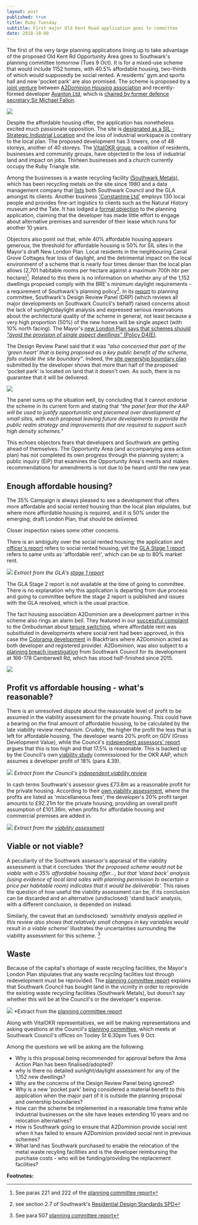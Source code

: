```yaml
---
layout: post
published: true 
title: Ruby Tuesday
subtitle: First major Old Kent Road application goes to committee
date: 2018-10-08
---
```

The first of the very large planning applications lining up to take advantage of the proposed Old Kent Rd Opportunity Area goes to Southwark's planning committee tomorrow (Tues 9 Oct).  It is for a mixed-use scheme that would include 1152 homes, with 40.5% affordable housing, two-thirds of which would supposedly be social rented.  A residents' gym and sports hall and new 'pocket park' are also promised. The scheme is proposed by a [joint venture](https://beta.companieshouse.gov.uk/company/10733947/charges) between [A2Dominion Housing association](http://www.a2dominion.co.uk) and recently-formed developer [Avanton Ltd](http://www.avanton.co.uk), which is [chaired by former defence secretary Sir Michael Fallon](https://www.thetimes.co.uk/article/michael-fallon-takes-on-property-job-with-avanton-nvgttjprt). 

![](http://35percent.org/img/rubytriangle2.png)

Despite the affordable housing offer, the application has nonetheless excited much passionate opposition.  The site is [designated as a SIL - Strategic Industrial Location](https://www.london.gov.uk/what-we-do/planning/london-plan/current-london-plan/london-plan-chapter-two-londons-places/policy-3) and the loss of industrial workspace is contrary to the local plan. The proposed development has 3 towers, one of 48 storeys, another of 40 storeys.  The [VitalOKR group](https://www.vitalokr.com/), a coalition of residents, businesses and community groups, have objected to the loss of industrial land and impact on jobs.  Thirteen businesses and a church currently occupy the Ruby Triangle site. 

Among the businesses is a waste recycling facility [(Southwark Metals)](http://www.southwarkmetals.co.uk/), which has been recycling metals on the site since 1980 and a data management company that [lists](https://www.dajon.co.uk/clients) both Southwark Council and the GLA amongst its clients. Another business ['Constantine Ltd'](http://www.const.co.uk) employs 130 local people and provides fine-art logistics to clients such as the Natural History museum and the Tate. It has lodged a [formal objection](http://planbuild.southwark.gov.uk/documents/?GetDocument=%7b%7b%7b!4ZMeZ3p9kp4Z69c9aEnicQ%3d%3d!%7d%7d%7d) to the planning application, claiming that the developer has made little effort to engage about alternative premises and surrender of their lease which runs for another 10 years.

Objectors also point out that, while 40% affordable housing appears generous, the threshold for affordable housing is 50% for SIL sites in the Mayor's draft New London Plan. Local residents in the neighbouring Canal Grove Cottages fear loss of daylight, and the detrimental impact on the local environment of a scheme that is nearly four times denser than the local plan allows (2,701 habitable rooms per hectare against a maximum 700h hbr per hectare)[^1]. Related to this there is no information on whether any of the 1,152 dwellings proposed comply with the BRE's minimum daylight requirements - a requirement of Southwark's planning policy[^2]. In its [report](http://planbuild.southwark.gov.uk/documents/?GetDocument=%7b%7b%7b!zwzcnVTSKTErmZbXhytUAA%3d%3d!%7d%7d%7d) to planning committee, Southwark's Design Review Panel (DRP) (which reviews all major developments on Southwark Council's behalf) raised concerns about the lack of sunlight/daylight analysis and expressed serious reservations about the architectural quality of the scheme in general, not least because a very high proportion (50%) of the new homes will be single aspect (with 10% north facing). The Mayor's [new London Plan says that schemes should _"avoid the provision of single aspect dwellings"_ (Policy D4(E)](https://www.london.gov.uk/what-we-do/planning/london-plan/new-london-plan/draft-new-london-plan/chapter-3-design/policy-d4-housing-quality-and-standards).

The Design Review Panel said that it was _"also concerned that part of the ‘green heart’ that is being proposed as a key public benefit of the scheme, falls outside the site boundary"_. Indeed, the [site ownership boundary plan](http://planbuild.southwark.gov.uk/documents/?GetDocument=%7b%7b%7b!lHNsESl4052kei4QPoSJoQ%3d%3d!%7d%7d%7d) submitted by the developer shows that more than half of the proposed 'pocket park' is located on land that it doesn't own. As such, there is no guarantee that it will be delivered.

![](http://35percent.org/img/rubytriangleownership.png)

The panel sums up the situation well, by concluding that it cannot endorse the scheme in its current form and stating that _"the panel fear that the AAP will be used to justify opportunistic and piecemeal over development of small sites, with each proposal leaving future developments to provide the public realm strategy and improvements that are required to support such high density schemes."_

This echoes objectors fears that developers and Southwark are getting ahead of themselves.  The Opportunity Area (and accompanying area action plan) has not completed its own progress through the planning system; a public inquiry (EiP) that examines the Opportunity Area's merits and makes recommendations for amendments is not due to be heard until the new year.

## Enough affordable housing?
 
The 35% Campaign is always pleased to see a development that offers more affordable and social rented housing than the local plan stipulates, but where more affordable housing is required, and it is 50% under the emerging, draft London Plan, that should be delivered.  

Closer inspection raises some other concerns.

There is an ambiguity over the social rented housing; the application and [officer's report](http://planbuild.southwark.gov.uk/documents/?GetDocument=%7b%7b%7b!S%2bIqqCm1W5sBBPLbS6aFWQ%3d%3d!%7d%7d%7d) refers to social rented housing, yet the [GLA Stage 1 report](https://www.london.gov.uk/sites/default/files/PAWS/media_id_414643/ruby_triangle_sandgate_street_report.pdf)   refers to same units as 'affordable rent', which can be up to 80% market rent. 

![](http://35percent.org/img/rubytrianglegla.png)
*Extract from the GLA's [stage 1 report](http://planbuild.southwark.gov.uk/documents/?GetDocument=%7b%7b%7b!2AGS3H6reesxTcyamvOlcw%3d%3d!%7d%7d%7d)*

The GLA Stage 2 report is not available at the time of going to committee. There is no explanation why this application is departing from due process and going to committee before the stage 2 report is published and issues with the GLA resolved, which is the usual practice.

The fact housing association A2Dominion are a development partner in this scheme also rings an alarm bell.  They featured in our [successful complaint](http://35percent.org/2016-12-12-ombudsman-slams-southwark-for-no-s106-monitoring/) to the Ombudsman about [tenure switching](http://35percent.org/redefining-social-rent/), where affordable rent was substituted in developments where social rent had been approved, in this case the [Colorama development](http://35percent.org/2016-02-16-the-affordable-housing-mirage/#a2dominion-tenure-switch-example) in Blackfriars where A2Dominion acted as both developer and registered provider. A2Dominion, was also subject to a [planning breach investigation](https://planning.southwark.gov.uk/online-applications/enforcementDetails.do?previousCaseType=Property&keyVal=_STHWR_ECAPR_7108&previousCaseNumber=_STHWR_PROPLPI_116659_1&previousCaseUprn=200003453347&activeTab=summary&previousKeyVal=_STHWR_PROPLPI_116659_1) from Southwark Council for its development at 166-178 Camberwell Rd, which has stood half-finished since 2015.

![](http://crappistmartin.github.io/images/wyndhamcamberwell.jpg)
 
## Profit vs affordable housing - what's reasonable?
There is an unresolved dispute about the reasonable level of profit to be assumed in the viability assessment for the private housing.  This could have a bearing on the final amount of affordable housing, to be calculated by the late viability review mechanism.  Crudely, the higher the profit the less that is left for affordable housing. The developer wants 20% profit on GDV (Gross Development Value), while the Council's [independent assessors' report](http://planbuild.southwark.gov.uk/documents/?GetDocument=%7b%7b%7b!7xk%2fKitlYCgrfYEbtqBRDA%3d%3d!%7d%7d%7d) argues that this is too high and that 17.5% is reasonable. This is backed up by the Council's own [viability study](https://www.southwark.gov.uk/assets/attach/1937/Old%20Kent%20Road%20viability%20study%202016.pdf) commissioned for the OKR AAP, which assumes a developer profit of 18% (para 4.39).

![](http://35percent.org/img/gvadisputeprofit.png)
*Extract from the Council's [independent viability review](http://planbuild.southwark.gov.uk/documents/?GetDocument=%7b%7b%7b!7xk%2fKitlYCgrfYEbtqBRDA%3d%3d!%7d%7d%7d)*

In cash terms Southwark's assessor gives £73.8m as a reasonable profit for the private housing.  According to their [own viability assessment](http://planbuild.southwark.gov.uk/documents/?GetDocument=%7b%7b%7b!oY11bGc7aC6RJOzPXGXlpQ%3d%3d!%7d%7d%7d), where the profits are listed as 'miscellaneous fees', the developer's 20% profit target amounts to £92.21m for the private housing, providing an overall profit assumption of £101.36m, when profits for affordable housing and commercial premises are added in.

![](http://35percent.org/img/rubytriangleprofit.png)
*Extract from the [viability assessment](http://planbuild.southwark.gov.uk/documents/?GetDocument=%7b%7b%7b!oY11bGc7aC6RJOzPXGXlpQ%3d%3d!%7d%7d%7d)*
 
## Viable or not viable?
A peculiarity of the Southwark assessor's appraisal of the viability assessment is that it concludes _'that the proposed scheme would not be viable with a 35% affordable housing offer..., but that ‘stand back’ analysis (using evidence of local land sales with planning permission to ascertain a price per habitable room) indicates that it would be deliverable'._  This raises the question of how useful the viability assessment can be, if its conclusion can be discarded and an alternative (undisclosed) 'stand back' analysis, with a different conclusion, is depended on instead.

Similarly, the caveat that an (undisclosed) '_sensitivity analysis applied in this review also shows that relatively small changes in key variables would result in a viable scheme_' illustrates the uncertainties surrounding the viability assessment for this scheme. [^3]
 
## Waste
Because of the capital's shortage of waste recycling facilities, the Mayor's London Plan stipulates that any waste recycling facilities lost through redevelopment must be reprovided. The [planning committee report](http://planbuild.southwark.gov.uk/documents/?GetDocument=%7b%7b%7b!S%2bIqqCm1W5sBBPLbS6aFWQ%3d%3d!%7d%7d%7d) explains that Southwark Council has bought land in the vicinity in order to reprovide the existing waste recycling facilities (Southwark Metals), but doesn't say whether this will be at the Council's or the developer's expense.

![](http://35percent.org/img/rubytrianglewaste.png)
*Extract from the [planning committee report](http://planbuild.southwark.gov.uk/documents/?GetDocument=%7b%7b%7b!S%2bIqqCm1W5sBBPLbS6aFWQ%3d%3d!%7d%7d%7d)

Along with VitalOKR representatives, we will be making representations and asking questions at the Council's [planning committee](http://moderngov.southwark.gov.uk/ieListDocuments.aspx?CId=119&MId=6037&Ver=4), which meets at Southwark Council's offices on Tooley St 6.30pm Tues 9 Oct. 

Among the questions we will be asking are the following:

 * Why is this proposal being recommended for approval before the Area Action Plan has been finalised/adopted?
 * why is there no detailed sunlight/daylight assessment for any of the 1,152 new dwellings?
 * Why are the concerns of the Design Review Panel being ignored?
 * Why is a new 'pocket park' being considered a material benefit to this application when the major part of it is outside the planning proposal and ownership boundaries? 
 * How can the scheme be implemented in a reasonable time frame while Industrial businesses on the site have leases extending 10 years and no relocation alternatives? 
 * How is Southwark going to ensure that A2Dominion provide social rent when it has failed to ensure A2Dominion provided social rent in previous schemes?
 * What land has Southwark purchased to enable the relocation of the metal waste recyling facilities and is the developer reimbursing the purchase costs - who will be funding/providing the replacement facilities?

__Footnotes:__  

[^1]: See paras 221 and 222 of the [planning committee report](http://planbuild.southwark.gov.uk/documents/?GetDocument=%7b%7b%7b!S%2bIqqCm1W5sBBPLbS6aFWQ%3d%3d!%7d%7d%7d)

[^2]: see section 2.7 of Southwark's [Residential Design Standards SPD](https://www.southwark.gov.uk/assets/attach/1811/1.0.4.1%202015_Technical_Update_to_the_Residesign_SPD__2011_.pdf)

[^3]: See para 507 [planning committee report](http://planbuild.southwark.gov.uk/documents/?GetDocument=%7b%7b%7b!S%2bIqqCm1W5sBBPLbS6aFWQ%3d%3d!%7d%7d%7d)
